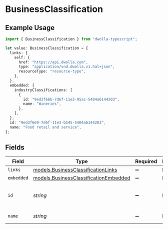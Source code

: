 # BusinessClassification

## Example Usage

```typescript
import { BusinessClassification } from "dwolla-typescript";

let value: BusinessClassification = {
  links: {
    self: {
      href: "https://api.dwolla.com",
      type: "application/vnd.dwolla.v1.hal+json",
      resourceType: "resource-type",
    },
  },
  embedded: {
    industryClassifications: [
      {
        id: "9ed3f66b-7d6f-11e3-95ac-5404a6144203",
        name: "Wineries",
      },
    ],
  },
  id: "9ed3f669-7d6f-11e3-b545-5404a6144203",
  name: "Food retail and service",
};
```

## Fields

| Field                                                                                | Type                                                                                 | Required                                                                             | Description                                                                          | Example                                                                              |
| ------------------------------------------------------------------------------------ | ------------------------------------------------------------------------------------ | ------------------------------------------------------------------------------------ | ------------------------------------------------------------------------------------ | ------------------------------------------------------------------------------------ |
| `links`                                                                              | [models.BusinessClassificationLinks](../models/businessclassificationlinks.md)       | :heavy_minus_sign:                                                                   | N/A                                                                                  |                                                                                      |
| `embedded`                                                                           | [models.BusinessClassificationEmbedded](../models/businessclassificationembedded.md) | :heavy_minus_sign:                                                                   | N/A                                                                                  |                                                                                      |
| `id`                                                                                 | *string*                                                                             | :heavy_minus_sign:                                                                   | N/A                                                                                  | 9ed3f669-7d6f-11e3-b545-5404a6144203                                                 |
| `name`                                                                               | *string*                                                                             | :heavy_minus_sign:                                                                   | N/A                                                                                  | Food retail and service                                                              |